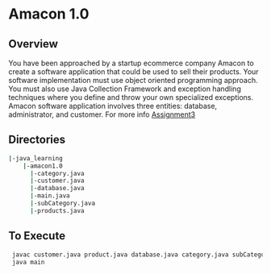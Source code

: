# Amacon 1.0
 
 ## Overview 
 
 You have been approached by a startup ecommerce company Amacon to create a software application that could be used to sell their products. Your software implementation must use object oriented programming approach. You must also use Java Collection Framework and exception handling techniques where you define and throw your own specialized exceptions. Amacon software application involves three entities: database, administrator, and customer. For more info [Assignment3](https://github.com/cynicphoenix/Pragmatics-Assignments/blob/master/java_learning/Assignment_3.docx?raw=true) 
 
 ## Directories

```bash
|-java_learning
    |-amacon1.0
      |-category.java
      |-customer.java
      |-database.java
      |-main.java
      |-subCategory.java
      |-products.java
 ```
 
 ## To Execute
 
 ```bash
  javac customer.java product.java database.java category.java subCategory.java
  java main
 ```
 
